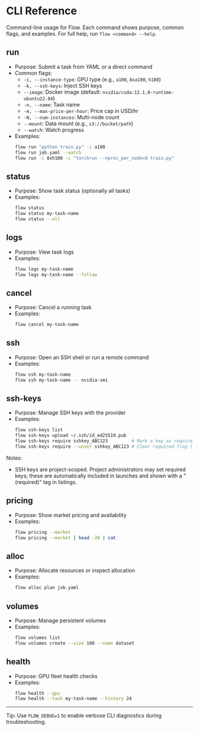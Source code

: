 # CLI Reference

Command-line usage for Flow. Each command shows purpose, common flags, and examples. For full help, run `flow <command> --help`.

## run

- Purpose: Submit a task from YAML or a direct command
- Common flags:
  - `-i, --instance-type`: GPU type (e.g., `a100`, `8xa100`, `h100`)
  - `-k, --ssh-keys`: Inject SSH keys
  - `--image`: Docker image (default: `nvidia/cuda:12.1.0-runtime-ubuntu22.04`)
  - `-n, --name`: Task name
  - `-m, --max-price-per-hour`: Price cap in USD/hr
  - `-N, --num-instances`: Multi-node count
  - `--mount`: Data mount (e.g., `s3://bucket/path`)
  - `--watch`: Watch progress
- Examples:
  ```bash
  flow run "python train.py" -i a100
  flow run job.yaml --watch
  flow run -i 8xh100 -c "torchrun --nproc_per_node=8 train.py"
  ```

## status

- Purpose: Show task status (optionally all tasks)
- Examples:
  ```bash
  flow status
  flow status my-task-name
  flow status --all
  ```

## logs

- Purpose: View task logs
- Examples:
  ```bash
  flow logs my-task-name
  flow logs my-task-name --follow
  ```

## cancel

- Purpose: Cancel a running task
- Examples:
  ```bash
  flow cancel my-task-name
  ```

## ssh

- Purpose: Open an SSH shell or run a remote command
- Examples:
  ```bash
  flow ssh my-task-name
  flow ssh my-task-name -- nvidia-smi
  ```

## ssh-keys

- Purpose: Manage SSH keys with the provider
- Examples:
  ```bash
  flow ssh-keys list
  flow ssh-keys upload ~/.ssh/id_ed25519.pub
  flow ssh-keys require sshkey_ABC123         # Mark a key as required (admin)
  flow ssh-keys require --unset sshkey_ABC123 # Clear required flag (admin)
  ```

Notes:
- SSH keys are project-scoped. Project administrators may set required keys; these are automatically included in launches and shown with a "(required)" tag in listings.

## pricing

- Purpose: Show market pricing and availability
- Examples:
  ```bash
  flow pricing --market
  flow pricing --market | head -20 | cat
  ```

## alloc

- Purpose: Allocate resources or inspect allocation
- Examples:
  ```bash
  flow alloc plan job.yaml
  ```

## volumes

- Purpose: Manage persistent volumes
- Examples:
  ```bash
  flow volumes list
  flow volumes create --size 100 --name dataset
  ```

## health

- Purpose: GPU fleet health checks
- Examples:
  ```bash
  flow health --gpu
  flow health --task my-task-name --history 24
  ```

---

Tip: Use `FLOW_DEBUG=1` to enable verbose CLI diagnostics during troubleshooting.


